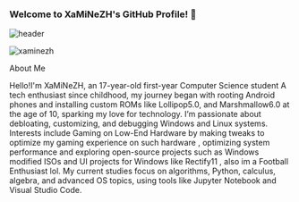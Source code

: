 ### Welcome to XaMiNeZH's GitHub Profile! 👋

![header](https://github.com/XaMiNeZH/xaminezh/assets/83660369/93f27e5d-ff69-46cb-b78f-1584ca183925)


<p align="left"> <img src="https://komarev.com/ghpvc/?username=xaminezh&label=Profile%20views&color=0e75b6&style=flat" alt="xaminezh" /> </p>
About Me

Hello!I'm XaMiNeZH, an 17-year-old first-year Computer Science student  A tech enthusiast since childhood, my journey began with rooting Android phones and installing custom ROMs like Lollipop5.0, and Marshmallow6.0 at the age of 10, sparking my love for technology. I’m passionate about debloating, customizing, and debugging Windows and Linux systems. Interests include Gaming on Low-End Hardware by making tweaks to optimize my gaming experience on such hardware , optimizing system performance and exploring open-source projects such as Windows modified ISOs and UI projects for Windows like Rectify11 , also im a Football Enthusiast lol. My current studies focus on algorithms, Python, calculus, algebra, and advanced OS topics, using tools like Jupyter Notebook and Visual Studio Code.

<!--
**XaMiNeZH/xaminezh** is a ✨ _special_ ✨ repository because its `README.md` (this file) appears on your GitHub profile.

